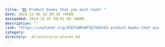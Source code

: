 ```yaml
---
title: "9️⃣ Product books that you must read! "
date: 2024-12-06 12:39:10 +0000
dateadded: 2024-12-07 00:01:06 +0000
description: ""
link: "https://uxplanet.org/9%EF%B8%8F%E2%83%A3-product-books-that-you-must-read-db0152ce7517?source=rss----819cc2aaeee0---4"
category:
directory: _directory/ux-planet.md
---
```


